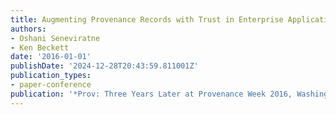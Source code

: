 ```yaml
---
title: Augmenting Provenance Records with Trust in Enterprise Applications
authors:
- Oshani Seneviratne
- Ken Beckett
date: '2016-01-01'
publishDate: '2024-12-28T20:43:59.811001Z'
publication_types:
- paper-conference
publication: '*Prov: Three Years Later at Provenance Week 2016, Washington DC*'
---
```

